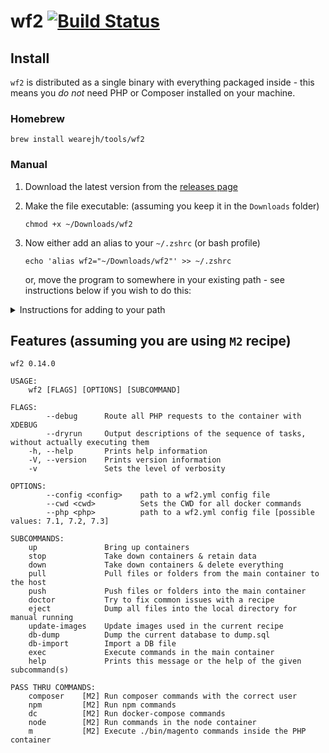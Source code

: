 # wf2 [![Build Status](https://travis-ci.org/WeareJH/wf2.svg?branch=master)](https://travis-ci.org/WeareJH/wf2)


## Install
`wf2` is distributed as a single binary with everything packaged inside -
this means you *do not* need PHP or Composer installed on your machine.

### Homebrew
`brew install wearejh/tools/wf2`

### Manual
1. Download the latest version from the [releases page](https://github.com/WeareJH/wf2/releases)
2. Make the file executable: (assuming you keep it in the `Downloads` folder)

    `chmod +x ~/Downloads/wf2`
3. Now either add an alias to your `~/.zshrc` (or bash profile)

    `echo 'alias wf2="~/Downloads/wf2"' >> ~/.zshrc`

   or, move the program to somewhere in your existing path - see instructions below if you wish to do this:

<details><summary>Instructions for adding to your path</summary>

1. Move the executable from your Downloads folder to /opt

    `sudo mv ~/Downloads/wf2 /opt`

2. **Replace** the alias you made previously in your *zshrc* or *bash_profile* with:

    `export PATH="$PATH:/opt"`

3. Use the following command to refresh any already open terminals

    `source ~/.zshrc`

4. Or for bash users

    `source ~/.bash_profile`

5. Type the following command to check all is installed OK:

    `wf2`

6. You should see the same output as below (in features):

</details>


## Features (assuming you are using `M2` recipe)

```
wf2 0.14.0

USAGE:
    wf2 [FLAGS] [OPTIONS] [SUBCOMMAND]

FLAGS:
        --debug      Route all PHP requests to the container with XDEBUG
        --dryrun     Output descriptions of the sequence of tasks, without actually executing them
    -h, --help       Prints help information
    -V, --version    Prints version information
    -v               Sets the level of verbosity

OPTIONS:
        --config <config>    path to a wf2.yml config file
        --cwd <cwd>          Sets the CWD for all docker commands
        --php <php>          path to a wf2.yml config file [possible values: 7.1, 7.2, 7.3]

SUBCOMMANDS:
    up               Bring up containers
    stop             Take down containers & retain data
    down             Take down containers & delete everything
    pull             Pull files or folders from the main container to the host
    push             Push files or folders into the main container
    doctor           Try to fix common issues with a recipe
    eject            Dump all files into the local directory for manual running
    update-images    Update images used in the current recipe
    db-dump          Dump the current database to dump.sql
    db-import        Import a DB file
    exec             Execute commands in the main container
    help             Prints this message or the help of the given subcommand(s)

PASS THRU COMMANDS:
    composer    [M2] Run composer commands with the correct user
    npm         [M2] Run npm commands
    dc          [M2] Run docker-compose commands
    node        [M2] Run commands in the node container
    m           [M2] Execute ./bin/magento commands inside the PHP container
```
